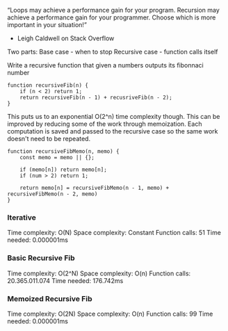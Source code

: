 “Loops may achieve a performance gain for
your program. Recursion may achieve a performance gain for your programmer. Choose which is more important in your situation!”

- Leigh Caldwell on Stack Overflow

Two parts:
Base case - when to stop
Recursive case - function calls itself

Write a recursive function that given a numbers outputs its fibonnaci number

```
function recursiveFib(n) {
    if (n < 2) return 1;
    return recursiveFib(n - 1) + recusriveFib(n - 2);
}

```

This puts us to an exponential O(2^n) time complexity though. This can be improved by reducing some of the work through memoization. Each computation is saved and passed to the recursive case so the same work doesn't need to be repeated.

```
function recursiveFibMemo(n, memo) {
    const memo = memo || {};

    if (memo[n]) return memo[n];
    if (num > 2) return 1;

    return memo[n] = recursiveFibMemo(n - 1, memo) + recursiveFibMemo(n - 2, memo)
}
```

### Iterative

Time complexity: O(N)
Space complexity: Constant
Function calls: 51
Time needed: 0.000001ms

### Basic Recursive Fib

Time complexity: O(2^N)
Space complexity: O(n)
Function calls: 20.365.011.074
Time needed: 176.742ms

### Memoized Recursive Fib

Time complexity: O(2N)
Space complexity: O(n)
Function calls: 99
Time needed: 0.000001ms

